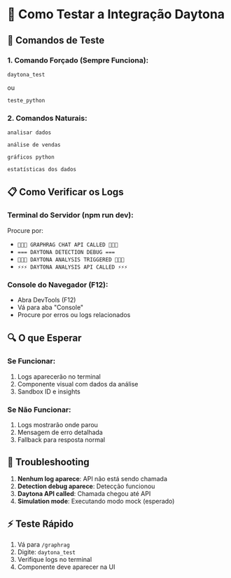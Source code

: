 # 🧪 Como Testar a Integração Daytona

## 🎯 **Comandos de Teste**

### **1. Comando Forçado (Sempre Funciona):**
```
daytona_test
```
ou
```
teste_python
```

### **2. Comandos Naturais:**
```
analisar dados
```
```
análise de vendas
```
```
gráficos python
```
```
estatísticas dos dados
```

## 📋 **Como Verificar os Logs**

### **Terminal do Servidor (npm run dev):**
Procure por:
- `🌟🌟🌟 GRAPHRAG CHAT API CALLED 🌟🌟🌟`
- `=== DAYTONA DETECTION DEBUG ===`
- `🚀🚀🚀 DAYTONA ANALYSIS TRIGGERED 🚀🚀🚀`
- `⚡⚡⚡ DAYTONA ANALYSIS API CALLED ⚡⚡⚡`

### **Console do Navegador (F12):**
- Abra DevTools (F12)
- Vá para aba "Console"
- Procure por erros ou logs relacionados

## 🔍 **O que Esperar**

### **Se Funcionar:**
1. Logs aparecerão no terminal
2. Componente visual com dados da análise
3. Sandbox ID e insights

### **Se Não Funcionar:**
1. Logs mostrarão onde parou
2. Mensagem de erro detalhada
3. Fallback para resposta normal

## 🚨 **Troubleshooting**

1. **Nenhum log aparece**: API não está sendo chamada
2. **Detection debug aparece**: Detecção funcionou
3. **Daytona API called**: Chamada chegou até API
4. **Simulation mode**: Executando modo mock (esperado)

## ⚡ **Teste Rápido**

1. Vá para `/graphrag`
2. Digite: `daytona_test`  
3. Verifique logs no terminal
4. Componente deve aparecer na UI